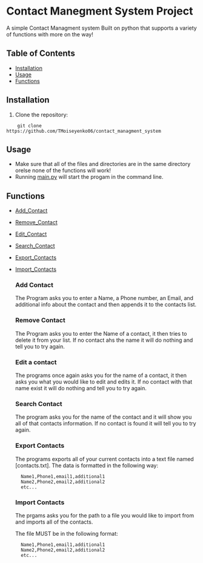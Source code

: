 # Contact Manegment System Project 

A simple Contact Managment system Built on python that supports a variety of functions with more on the way!

## Table of Contents
- [Installation](#installation)
- [Usage](#usage)
- [Functions](#functions)


## Installation 
1. Clone the repository:
```
    git clone https://github.com/TMoiseyenko06/contact_managment_system
```

## Usage 

- Make sure that all of the files and directories are in the same directory orelse none of the functions will work!
- Running [main.py](/main.py) will start the progam in the command line.

## Functions 

- [Add_Contact](#add-contact)
- [Remove_Contact](#remove-contact)
- [Edit_Contact](#edit-a-contact)
- [Search_Contact](#search-contact)
- [Export_Contacts](#export-contacts)
- [Import_Contacts](#import-contacts)

    ### Add Contact
    
    The Program asks you to enter a Name, a Phone number, an Email, and additional info about the contact and then appends it to the contacts list.

    ### Remove Contact

    The Program asks you to enter the Name of a contact, it then tries to delete it from your list. If no contact ahs the name it will do nothing and tell you to try again.

    ### Edit a contact

    The programs once again asks you for the name of a contact, it then asks you what you would like to edit and edits it. If no contact with that name exist it will do nothing and tell you to try again.

    ### Search Contact

    The program asks you for the name of the contact and it will show you all of that contacts information. If no contact is found it will tell you to try again.

    ### Export Contacts

    The programs exports all of your current contacts into a text file named [contacts.txt]. 
    The data is formatted in the following way:
        
        Name1,Phone1,email1,additional1
        Name2,Phone2,email2,additional2
        etc...

    ### Import Contacts

    The prgams asks you for the path to a file you would like to import from and imports all of the contacts.

    The file MUST be in the following format:

        Name1,Phone1,email1,additional1
        Name2,Phone2,email2,additional2
        etc...
